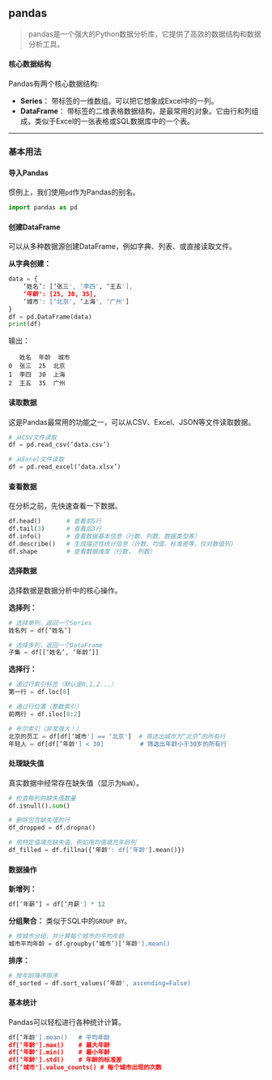 ## pandas

> pandas是一个强大的Python数据分析库，它提供了高效的数据结构和数据分析工具。


#### 核心数据结构

Pandas有两个核心数据结构:

- **Series**： 带标签的一维数组。可以把它想象成Excel中的一列。
- **DataFrame**： 带标签的二维表格数据结构，是最常用的对象。它由行和列组成，类似于Excel的一张表格或SQL数据库中的一个表。

---

### 基本用法

#### 导入Pandas

惯例上，我们使用`pd`作为Pandas的别名。

```python
import pandas as pd
```

#### 创建DataFrame

可以从多种数据源创建DataFrame，例如字典、列表、或直接读取文件。

**从字典创建：**
```python
data = {
    ‘姓名’: [‘张三', ‘李四', ‘王五'],
    ‘年龄': [25, 30, 35],
    ‘城市': [‘北京', ‘上海', ‘广州']
}
df = pd.DataFrame(data)
print(df)
```

输出：
```
   姓名  年龄  城市
0  张三  25  北京
1  李四  30  上海
2  王五  35  广州
```

#### 读取数据

这是Pandas最常用的功能之一，可以从CSV、Excel、JSON等文件读取数据。

```python
# 从CSV文件读取
df = pd.read_csv(‘data.csv’)

# 从Excel文件读取
df = pd.read_excel(‘data.xlsx’)
```

#### 查看数据

在分析之前，先快速查看一下数据。

```python
df.head()       # 查看前5行
df.tail(3)      # 查看后3行
df.info()       # 查看数据基本信息（行数、列数、数据类型等）
df.describe()   # 生成描述性统计信息（计数、均值、标准差等，仅对数值列）
df.shape        # 查看数据维度（行数， 列数）
```

#### 选择数据

选择数据是数据分析中的核心操作。

**选择列：**
```python
# 选择单列，返回一个Series
姓名列 = df[‘姓名’]

# 选择多列，返回一个DataFrame
子集 = df[[‘姓名’, ‘年龄’]]
```

**选择行：**
```python
# 通过行索引标签（默认是0,1,2...）
第一行 = df.loc[0]

# 通过行位置（整数索引）
前两行 = df.iloc[0:2]

# 布尔索引（非常强大！）
北京的员工 = df[df[‘城市'] == ‘北京']  # 筛选出城市为“北京”的所有行
年轻人 = df[df[‘年龄'] < 30]          # 筛选出年龄小于30岁的所有行
```

#### 处理缺失值

真实数据中经常存在缺失值（显示为`NaN`）。

```python
# 检查每列的缺失值数量
df.isnull().sum()

# 删除包含缺失值的行
df_dropped = df.dropna()

# 用特定值填充缺失值，例如用均值填充年龄列
df_filled = df.fillna({‘年龄': df[‘年龄'].mean()})
```

#### 数据操作

**新增列：**
```python
df[‘年薪’] = df[‘月薪'] * 12
```

**分组聚合：**
类似于SQL中的`GROUP BY`。
```python
# 按城市分组，并计算每个城市的平均年龄
城市平均年龄 = df.groupby(‘城市’)[‘年龄'].mean()
```

**排序：**
```python
# 按年龄降序排序
df_sorted = df.sort_values(‘年龄', ascending=False)
```

#### 基本统计

Pandas可以轻松进行各种统计计算。

```python
df[‘年龄'].mean()   # 平均年龄
df[‘年龄'].max()    # 最大年龄
df[‘年龄'].min()    # 最小年龄
df[‘年龄'].std()    # 年龄的标准差
df[‘城市'].value_counts() # 每个城市出现的次数
```


